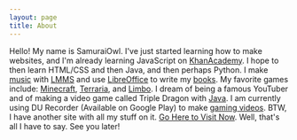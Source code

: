 ```yaml
---
layout: page
title: About
---
```


Hello! My name is SamuraiOwl. I've just started learning how to make websites, and I'm already learning JavaScript on [KhanAcademy](https://www.khanacademy.org/). I hope to then learn HTML/CSS and then Java, and then perhaps Python. I make [music](https://samuraiowl.github.io/music.html) with [LMMS](https://lmms.io/) and use [LibreOffice](https://www.libreoffice.org/) to write my [books](https://samuraiowl.github.io/books.html). My favorite games include:
 [Minecraft](https://minecraft.net/en-us),
 [Terraria](http://terraria.org/), and
 [Limbo](http://www.playdead.com/games/limbo/).
 I dream of being a famous YouTuber and of making a video game called Triple Dragon with [Java](https://java.com/en/).
 I am currently using DU Recorder (Available on Google Play) to make [gaming videos](samuraiowl.github.io/videos.html/gaming_videos.html).
 BTW, I have another site with all my stuff on it. [Go Here to Visit Now](https://sites.google.com/view/samuraiowl).
 Well, that's all I have to say. See you later!
